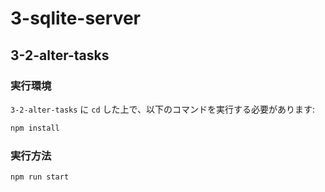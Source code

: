 # 3-sqlite-server
## 3-2-alter-tasks
### 実行環境
`3-2-alter-tasks` に `cd` した上で、以下のコマンドを実行する必要があります:
```bash
npm install
```

### 実行方法
```bash
npm run start
```
